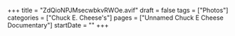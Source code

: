 +++
title = "ZdQioNPJMsecwbkvRWOe.avif"
draft = false
tags = ["Photos"]
categories = ["Chuck E. Cheese's"]
pages = ["Unnamed Chuck E Cheese Documentary"]
startDate = ""
+++
